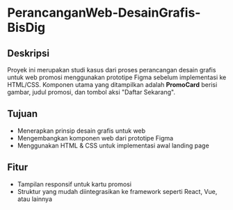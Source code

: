 # PerancanganWeb-DesainGrafis-BisDig

## Deskripsi
Proyek ini merupakan studi kasus dari proses perancangan desain grafis untuk web promosi menggunakan prototipe Figma sebelum implementasi ke HTML/CSS. Komponen utama yang ditampilkan adalah **PromoCard** berisi gambar, judul promosi, dan tombol aksi "Daftar Sekarang".

## Tujuan
- Menerapkan prinsip desain grafis untuk web
- Mengembangkan komponen web dari prototipe Figma
- Menggunakan HTML & CSS untuk implementasi awal landing page

## Fitur
- Tampilan responsif untuk kartu promosi
- Struktur yang mudah diintegrasikan ke framework seperti React, Vue, atau lainnya
